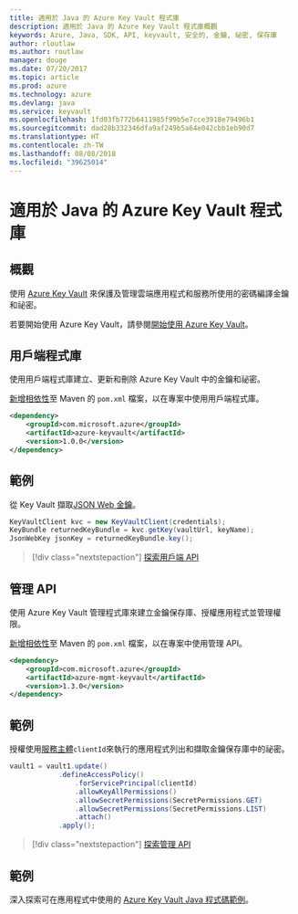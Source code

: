 ```yaml
---
title: 適用於 Java 的 Azure Key Vault 程式庫
description: 適用於 Java 的 Azure Key Vault 程式庫概觀
keywords: Azure, Java, SDK, API, keyvault, 安全的, 金鑰, 祕密, 保存庫
author: rloutlaw
ms.author: routlaw
manager: douge
ms.date: 07/20/2017
ms.topic: article
ms.prod: azure
ms.technology: azure
ms.devlang: java
ms.service: keyvault
ms.openlocfilehash: 1fd03fb772b6411985f99b5e7cce3918e79496b1
ms.sourcegitcommit: dad28b332346dfa9af249b5a64e042cbb1eb90d7
ms.translationtype: HT
ms.contentlocale: zh-TW
ms.lasthandoff: 08/08/2018
ms.locfileid: "39625014"
---
```

# <a name="azure-key-vault-libraries-for-java"></a>適用於 Java 的 Azure Key Vault 程式庫

## <a name="overview"></a>概觀

使用 [Azure Key Vault](/azure/key-vault/) 來保護及管理雲端應用程式和服務所使用的密碼編譯金鑰和祕密。

若要開始使用 Azure Key Vault，請參閱[開始使用 Azure Key Vault](/azure/key-vault/key-vault-get-started)。

## <a name="client-library"></a>用戶端程式庫

使用用戶端程式庫建立、更新和刪除 Azure Key Vault 中的金鑰和祕密。

[新增相依性](https://maven.apache.org/guides/getting-started/index.html#How_do_I_use_external_dependencies)至 Maven 的 `pom.xml` 檔案，以在專案中使用用戶端程式庫。  

```XML
<dependency>
    <groupId>com.microsoft.azure</groupId>
    <artifactId>azure-keyvault</artifactId>
    <version>1.0.0</version>
</dependency>
```   

## <a name="example"></a>範例

從 Key Vault 擷取[JSON Web 金鑰](https://tools.ietf.org/html/draft-ietf-jose-json-web-key-18)。

```java
KeyVaultClient kvc = new KeyVaultClient(credentials);
KeyBundle returnedKeyBundle = kvc.getKey(vaultUrl, keyName);
JsonWebKey jsonKey = returnedKeyBundle.key();
```

> [!div class="nextstepaction"]
> [探索用戶端 API](/java/api/overview/azure/keyvault/client)


## <a name="management-api"></a>管理 API

使用 Azure Key Vault 管理程式庫來建立金鑰保存庫、授權應用程式並管理權限。 

[新增相依性](https://maven.apache.org/guides/getting-started/index.html#How_do_I_use_external_dependencies)至 Maven 的 `pom.xml` 檔案，以在專案中使用管理 API。  

```XML
<dependency>
    <groupId>com.microsoft.azure</groupId>
    <artifactId>azure-mgmt-keyvault</artifactId>
    <version>1.3.0</version>
</dependency>
```

## <a name="example"></a>範例

授權使用[服務主體](/azure/azure-resource-manager/resource-group-create-service-principal-portal)`clientId`來執行的應用程式列出和擷取金鑰保存庫中的祕密。 

```java
vault1 = vault1.update()
            .defineAccessPolicy()
                .forServicePrincipal(clientId)
                .allowKeyAllPermissions()
                .allowSecretPermissions(SecretPermissions.GET)
                .allowSecretPermissions(SecretPermissions.LIST)
                .attach()
            .apply();
```

> [!div class="nextstepaction"]
> [探索管理 API](/java/api/overview/azure/keyvault/management)


## <a name="samples"></a>範例

深入探索可在應用程式中使用的 [Azure Key Vault Java 程式碼範例](https://azure.microsoft.com/resources/samples/?platform=java&term=key+vault)。
